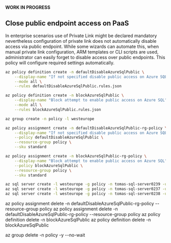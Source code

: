 **WORK IN PROGRESS**

## Close public endpoint access on PaaS
In enterprise scenarios use of Private Link might be declared mandatory nevertheless configuration of private link does not automatically disable access via public endpoint. While some wizards can automate this, when manual private link configuration, ARM templates or CLI scripts are used, administrator can easily forget to disable access over public endpoints. This policy will configure required settings automatically.

```bash
az policy definition create -n defaultDisableAzureSqlPublic \
    --display-name "If not specified disable public access on Azure SQL" \
    --mode all \
    --rules defaultDisableAzureSqlPublic.rules.json

az policy definition create -n blockAzureSqlPublic \
    --display-name "Block attempt to enable public access on Azure SQL" \
    --mode all \
    --rules blockAzureSqlPublic.rules.json
```


```bash
az group create -n policy -l westeurope

az policy assignment create -n defaultDisableAzureSqlPublic-rg-policy \
    --display-name "If not specified disable public access on Azure SQL" \
    --policy defaultDisableAzureSqlPublic \
    --resource-group policy \
    --sku standard

az policy assignment create -n blockAzureSqlPublic-rg-policy \
    --display-name "Block attempt to enable public access on Azure SQL" \
    --policy blockAzureSqlPublic \
    --resource-group policy \
    --sku standard
```

```bash
az sql server create -l westeurope -g policy -n tomas-sql-server0239 -u tomas -p Azure12345678
az sql server create -l westeurope -g policy -n tomas-sql-server0237 -u tomas -p Azure12345678 -e true
az sql server create -l westeurope -g policy -n tomas-sql-server0238 -u tomas -p Azure12345678 -e false
```

az policy assignment delete -n defaultDisableAzureSqlPublic-rg-policy --resource-group policy
az policy assignment delete -n defaultDisableAzureSqlPublic-rg-policy --resource-group policy
az policy definition delete -n blockAzureSqlPublic
az policy definition delete -n blockAzureSqlPublic

az group delete -n policy -y --no-wait